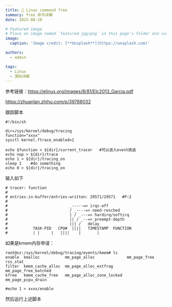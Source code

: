 ```yaml
---
title: 🎉 Linux command free
summary: free 命令详解
date: 2025-08-28

# Featured image
# Place an image named `featured.jpg/png` in this page's folder and customize its options here.
image:
  caption: 'Image credit: [**Unsplash**](https://unsplash.com)'

authors:
  - admin

tags:
  - Linux
  - 源码详解
---
```


参考链接：https://elinux.org/images/8/81/Elc2013_Garcia.pdf

https://zhuanlan.zhihu.com/p/39788032

跟踪脚本

```shell
#!/bin/sh

dir=/sys/kernel/debug/tracing
function="xxxx"
sysctl kernel.ftrace_enabled=1

echo $function > ${dir}/current_tracer   #可以进入event挑选
echo nop > ${dir}/trace
echo 1 > ${dir}/tracing_on
sleep 1    #do something
echo 0 > ${dir}/tracing_on
```

输入如下

```shell
# tracer: function
#
# entries-in-buffer/entries-written: 29571/29571   #P:2
#
#                           _-----=> irqs-off
#                           / _----=> need-resched
#                           | / _---=> hardirq/softirq
#                           || / _--=> preempt-depth
#                           ||| /   delay
#           TASK-PID   CPU#  ||||   TIMESTAMP  FUNCTION
#           | |     |   ||||    |       |
```

如果是kmem内存申请：

```shell
root@xz:/sys/kernel/debug/tracing/events/kmem# ls
enable  kmalloc           mm_page_alloc              mm_page_free          rss_stat
filter  kmem_cache_alloc  mm_page_alloc_extfrag      mm_page_free_batched
kfree   kmem_cache_free   mm_page_alloc_zone_locked  mm_page_pcpu_drain
```

```shell
#echo 1 > xxxx/enable
```

然后运行上述脚本